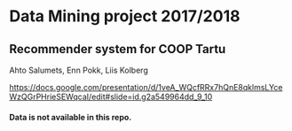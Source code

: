 # Data Mining project 2017/2018

## Recommender system for COOP Tartu
    
Ahto Salumets, Enn Pokk, Liis Kolberg

https://docs.google.com/presentation/d/1veA_WQcfRRx7hQnE8qklmsLYceWzQGrPHrieSEWqcaI/edit#slide=id.g2a549964dd_9_10

#### Data is not available in this repo. 
